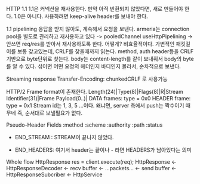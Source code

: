 
HTTP 1.1
1.1은 커넥션을 재사용한다. 만약 아직 반환되지 않았다면, 새로 만들어야 한다.
1.0은 아니다. 사용하려면 keep-alive header를 보내야 한다.

1.1 pipelining
응답을 받지 않아도, 계속해서 요청을 보낸다.
armeria는 connection pool을 별도로 관리하고 재사용하고 있다 -> pooledChannel
useHttpPipelining -> 안쓰면 req/res를 받아서 재사용하도록 한다.
어떻게? 비효율적이다. 가변적인 패킷길이를 보통 갖고있는데, CRLF를 찾을때까지 읽는다.
method, auth header등을 CRLF 기반으로 byte단위로 찾는다.
body는 content-length를 같이 보내줘서 body의 byte를 알 수 있다.
섞이면 어떤 요청의 헤더인지 바디인지 몰라서, 순차적으로 보낸다.

Streaming response
Transfer-Encoding: chunkedCRLF 로 사용가능


HTTP/2
Frame format이 존재한다. Length(24)|Type(8)|Flags(8)|R|Stream Identifier(31)|Frame Payload(0..)|
DATA frames: type = 0x0
HEADER frame: type = 0x1
Stream id는 1, 3, 5 ...이다. 왜냐면, server 측에서 push는 짝수이기 때무네
즉, 순서대로 보낼필요가 없다.

Pseudo-Header Fields
:method :scheme  :authority :path :status
- END_STREAM : STREAM이 끝나지 않았다.
+ END_HEADERS: 여기서 header는 끝이나 - 라면 HEADERS가 남아있다는 의미

Whole flow
HttpResponse res = client.execute(req);
HttpResponse <- HttpResponseDecoder <- recv buffer <- ...packets... <- send buffer <- HttpResponseSubcriber <- HttpService
